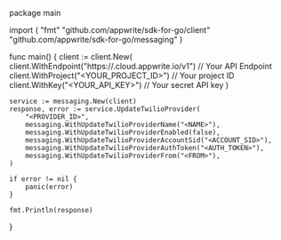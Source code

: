package main

import (
    "fmt"
    "github.com/appwrite/sdk-for-go/client"
    "github.com/appwrite/sdk-for-go/messaging"
)

func main() {
    client := client.New(
        client.WithEndpoint("https://<REGION>.cloud.appwrite.io/v1") // Your API Endpoint
        client.WithProject("<YOUR_PROJECT_ID>") // Your project ID
        client.WithKey("<YOUR_API_KEY>") // Your secret API key
    )

    service := messaging.New(client)
    response, error := service.UpdateTwilioProvider(
        "<PROVIDER_ID>",
        messaging.WithUpdateTwilioProviderName("<NAME>"),
        messaging.WithUpdateTwilioProviderEnabled(false),
        messaging.WithUpdateTwilioProviderAccountSid("<ACCOUNT_SID>"),
        messaging.WithUpdateTwilioProviderAuthToken("<AUTH_TOKEN>"),
        messaging.WithUpdateTwilioProviderFrom("<FROM>"),
    )

    if error != nil {
        panic(error)
    }

    fmt.Println(response)
}
